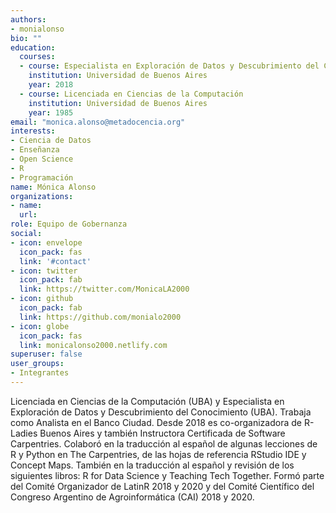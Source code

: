 ```yaml
---
authors:
- monialonso
bio: ""
education:
  courses:
  - course: Especialista en Exploración de Datos y Descubrimiento del Conocimiento
    institution: Universidad de Buenos Aires 
    year: 2018
  - course: Licenciada en Ciencias de la Computación
    institution: Universidad de Buenos Aires 
    year: 1985
email: "monica.alonso@metadocencia.org"
interests:
- Ciencia de Datos
- Enseñanza
- Open Science
- R
- Programación
name: Mónica Alonso
organizations:
- name: 
  url: 
role: Equipo de Gobernanza
social:
- icon: envelope
  icon_pack: fas
  link: '#contact'
- icon: twitter
  icon_pack: fab
  link: https://twitter.com/MonicaLA2000
- icon: github
  icon_pack: fab
  link: https://github.com/monialo2000
- icon: globe
  icon_pack: fas
  link: monicalonso2000.netlify.com
superuser: false
user_groups:
- Integrantes
---
```


Licenciada en Ciencias de la Computación (UBA) y Especialista en Exploración de Datos y Descubrimiento del Conocimiento (UBA). Trabaja como Analista en el Banco Ciudad. Desde 2018 es co-organizadora de R-Ladies Buenos Aires y también Instructora Certificada de Software Carpentries. Colaboró en la traducción al español de algunas lecciones de R y Python en The Carpentries, de las hojas de referencia RStudio IDE y Concept Maps. También en la traducción al español y revisión de los siguientes libros: R for Data Science y Teaching Tech Together. Formó parte del Comité Organizador de LatinR 2018 y 2020 y del Comité Científico del Congreso Argentino de Agroinformática (CAI) 2018 y 2020.
